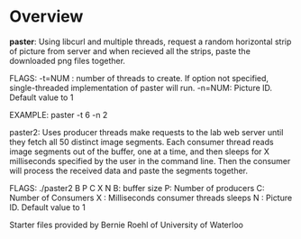 # Overview

**paster**: Using libcurl and multiple threads, request a random horizontal strip of picture from server and when recieved all the strips, paste the downloaded png files together.

FLAGS: -t=NUM : number of threads to create. If option not specified, single-threaded implementation of paster will run. -n=NUM: Picture ID. Default value to 1

EXAMPLE: paster -t 6 -n 2

paster2: Uses producer threads make requests to the lab web server until they fetch all 50 distinct image segments. Each consumer thread reads image segments out of the buffer, one at a time, and then sleeps for X milliseconds specified by the user in the command line. Then the consumer will process the received data and paste the segments together.

FLAGS: ./paster2 B P C X N B: buffer size P: Number of producers C: Number of Consumers X : Milliseconds consumer threads sleeps N : Picture ID. Default value to 1

Starter files provided by Bernie Roehl of University of Waterloo
